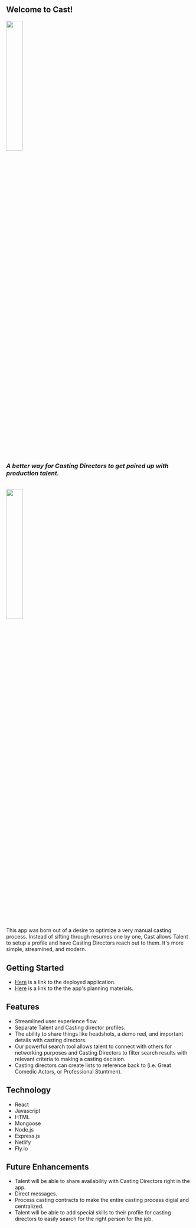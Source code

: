 ## Welcome to Cast!

<img width="30%" src="./src/assets/screenshotHome.png">


<br>

### <i>A better way for Casting Directors to get paired up with production talent.</i>

<br>

<img width="30%" src="./src/assets/screenshotTalent.png">

This app was born out of a desire to optimize a very manual casting process. Instead of sifting through resumes one by one, Cast allows Talent to setup a profile and have Casting Directors reach out to them. It's more simple, streamined, and modern. 

## Getting Started

- <a href="https://castapp.netlify.app/">Here</a> is a link to the deployed application. 
- <a href="https://trello.com/b/wsoBthTD/team-board-unit-3-project">Here</a> is a link to the the app's planning materials. 

## Features

- Streamlined user experience flow.
- Separate Talent and Casting director profiles.
- The ability to share things like headshots, a demo reel, and important details with casting directors.
- Our powerful search tool allows talent to connect with others for networking purposes and Casting Directors to filter search results with relevant criteria to making a casting decision.
- Casting directors can create lists to reference back to (i.e. Great Comedic Actors, or Professional Stuntmen).


## Technology

- React
- Javascript
- HTML
- Mongoose
- Node.js
- Express.js
- Netlify
- Fly.io

## Future Enhancements

 - Talent will be able to share availability with Casting Directors right in the app. 
 - Direct messages. 
 - Process casting contracts to make the entire casting process digial and centralized. 
 - Talent will be able to add special skills to their profile for casting directors to easily search for the right person for the job.